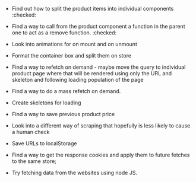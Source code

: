 - Find out how to split the product items into individual components :checked:
- Find a way to call from the product component a function in the parent one to act as a remove function. :checked:
- Look into animations for on mount and on unmount
- Format the container box and split them on store
- Find a way to refetch on demand - maybe move the query to individual product page where that will be rendered using only the URL and skeleton and following loading population of the page
- Find a way to do a mass refetch on demand.
- Create skeletons for loading
- Find a way to save previous product price
- Look into a different way of scraping that hopefully is less likely to cause a human check
- Save URLs to localStorage
- Find a way to get the response cookies and apply them to future fetches to the same store;

- Try fetching data from the websites using node JS.
